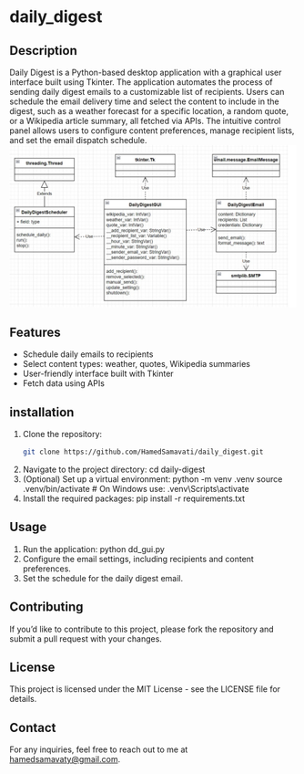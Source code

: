 # daily_digest

## Description
Daily Digest is a Python-based desktop application with a graphical user interface built using Tkinter. The application automates the process of sending daily digest emails to a customizable list of recipients. Users can schedule the email delivery time and select the content to include in the digest, such as a weather forecast for a specific location, a random quote, or a Wikipedia article summary, all fetched via APIs. The intuitive control panel allows users to configure content preferences, manage recipient lists, and set the email dispatch schedule.
![Class Diagram](./uml.jpg)
## Features
- Schedule daily emails to recipients
- Select content types: weather, quotes, Wikipedia summaries
- User-friendly interface built with Tkinter
- Fetch data using APIs

## installation
1. Clone the repository:
   ```bash
   git clone https://github.com/HamedSamavati/daily_digest.git
2. Navigate to the project directory:
cd daily-digest
3. (Optional) Set up a virtual environment:
python -m venv .venv
source .venv/bin/activate  # On Windows use: .venv\Scripts\activate
4. Install the required packages:
pip install -r requirements.txt
## Usage
1. Run the application:
python dd_gui.py
2. Configure the email settings, including recipients and content preferences.
3. Set the schedule for the daily digest email.

## Contributing
If you’d like to contribute to this project, please fork the repository and submit a pull request with your changes.

## License
This project is licensed under the MIT License - see the LICENSE file for details.

## Contact
For any inquiries, feel free to reach out to me at hamedsamavaty@gmail.com.



